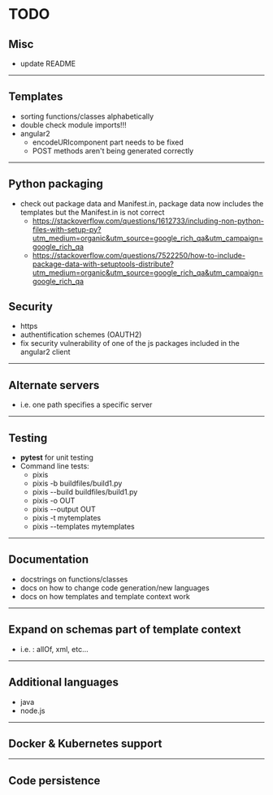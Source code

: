 # **TODO**

## Misc
- update README
---
## Templates
- sorting functions/classes alphabetically
- double check module imports!!!
- angular2
    - encodeURIcomponent part needs to be fixed
    - POST methods aren't being generated correctly
---
## Python packaging
- check out package data and Manifest.in, package data now includes the templates but the Manifest.in is not correct
    - https://stackoverflow.com/questions/1612733/including-non-python-files-with-setup-py?utm_medium=organic&utm_source=google_rich_qa&utm_campaign=google_rich_qa
    - https://stackoverflow.com/questions/7522250/how-to-include-package-data-with-setuptools-distribute?utm_medium=organic&utm_source=google_rich_qa&utm_campaign=google_rich_qa
## Security
- https
- authentification schemes (OAUTH2)
- fix security vulnerability of one of the js packages included in the angular2 client
---
## Alternate servers
- i.e. one path specifies a specific server
---
## Testing
- **pytest** for unit testing
- Command line tests:
    - pixis
    - pixis -b buildfiles/build1.py
    - pixis --build buildfiles/build1.py
    - pixis -o OUT
    - pixis --output OUT
    - pixis -t mytemplates
    - pixis --templates mytemplates

---

## Documentation
- docstrings on functions/classes
- docs on how to change code generation/new languages
- docs on how templates and template context work
---

## Expand on schemas part of template context
- i.e. : allOf, xml, etc...
---

## Additional languages
- java
- node.js
---

## Docker & Kubernetes support
---

## Code persistence


